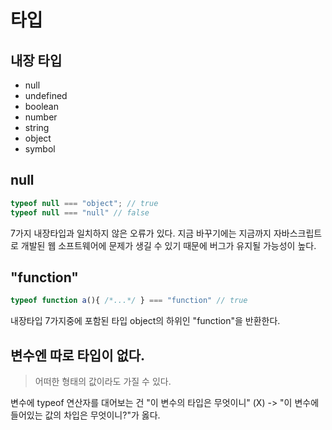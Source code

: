 # 타입



## 내장 타입

* null
* undefined
* boolean
* number
* string
* object
* symbol



## null

```js
typeof null === "object"; // true
typeof null === "null" // false
```

 7가지 내장타입과 일치하지 않은 오류가 있다. 
지금 바꾸기에는 지금까지 자바스크립트로 개발된 웹 소프트웨어에 문제가 생길 수 있기 때문에 버그가 유지될 가능성이 높다.



## "function"

```js
typeof function a(){ /*...*/ } === "function" // true
```

내장타입 7가지중에 포함된 타입 object의 하위인 "function"을 반환한다.



## 변수엔 따로 타입이 없다.

> 어떠한 형태의 값이라도 가질 수 있다.

변수에 typeof 연산자를 대어보는 건 "이 변수의 타입은 무엇이니"  (X) -> "이 변수에 들어있는 값의 차입은 무엇이니?"가 옳다.